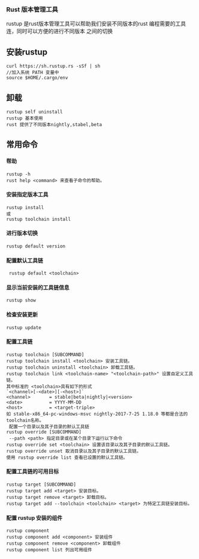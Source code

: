 ### Rust 版本管理工具
rustup 是rust版本管理工具可以帮助我们安装不同版本的rust 编程需要的工具连，同时可以方便的进行不同版本 
之间的切换

## 安装rustup
```shell
curl https://sh.rustup.rs -sSf | sh
//加入系统 PATH 变量中
source $HOME/.cargo/env
```
## 卸载
```shell
rustup self uninstall
rustup 基本使用
rust 提供了不同版本nightly,stabel,beta
```
## 常用命令
#### 帮助
```shell
rustup -h
rust help <command> 来查看子命令的帮助。
```
#### 安装指定版本工具
```shell
rustup install 
或
rustup toolchain install
```
#### 进行版本切换
```shell
rustup default version 
```
####  配置默认工具链
```shell
 rustup default <toolchain>
 ```
#### 显示当前安装的工具链信息
```shell
rustup show 
```
#### 检查安装更新
```shell
rustup update 
```
#### 配置工具链
```shell
rustup toolchain [SUBCOMMAND] 
rustup toolchain install <toolchain> 安装工具链。
rustup toolchain uninstall <toolchain> 卸载工具链。
rustup toolchain link <toolchain-name> "<toolchain-path>" 设置自定义工具链。
其中标准的 <toolchain>具有如下的形式
`<channel>[-<date>][-<host>]`
<channel>       = stable|beta|nightly|<version>
<date>          = YYYY-MM-DD
<host>          = <target-triple>
如 stable-x86_64-pc-windows-msvc nightly-2017-7-25 1.18.0 等都是合法的toolchain名称。
 配置一个目录以及其子目录的默认工具链
rustup override [SUBCOMMAND] 
 --path <path> 指定目录或在某个目录下运行以下命令
rustup override set <toolchain> 设置该目录以及其子目录的默认工具链。
rustup override unset 取消目录以及其子目录的默认工具链。
使用 rustup override list 查看已设置的默认工具链。
```
#### 配置工具链的可用目标
```shell
rustup target [SUBCOMMAND] 
rustup target add <target> 安装目标。
rustup target remove <target> 卸载目标。
rustup target add --toolchain <toolchain> <target> 为特定工具链安装目标。
```
#### 配置 rustup 安装的组件
```shell
rustup component 
rustup component add <component> 安装组件
rustup component remove <component> 卸载组件
rustup component list 列出可用组件
```